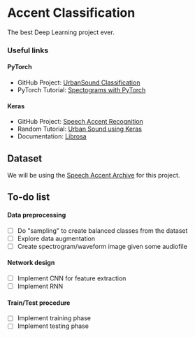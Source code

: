 # Accent Classification
The best Deep Learning project ever.

### Useful links
#### PyTorch
* GitHub Project: [UrbanSound Classification](https://github.com/ksanjeevan/crnn-audio-classification)
* PyTorch Tutorial: [Spectograms with PyTorch](https://pytorch.org/tutorials/beginner/audio_preprocessing_tutorial.html)
#### Keras
* GitHub Project: [Speech Accent Recognition](https://github.com/yatharthgarg/Speech-Accent-Recognition)
* Random Tutorial: [Urban Sound using Keras](https://medium.com/gradientcrescent/urban-sound-classification-using-convolutional-neural-networks-with-keras-theory-and-486e92785df4)
* Documentation: [Librosa](https://librosa.github.io/librosa/index.html)

## Dataset
We will be using the [Speech Accent Archive](https://www.kaggle.com/rtatman/speech-accent-archive) for this project.

## To-do list
#### Data preprocessing
- [ ] Do "sampling" to create balanced classes from the dataset
- [ ] Explore data augmentation
- [ ] Create spectrogram/waveform image given some audiofile
#### Network design
- [ ] Implement CNN for feature extraction
- [ ] Implement RNN
#### Train/Test procedure
- [ ] Implement training phase
- [ ] Implement testing phase
